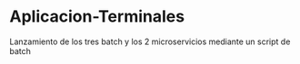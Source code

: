 # Aplicacion-Terminales
 Lanzamiento de los tres batch y los 2 microservicios mediante un script de batch
